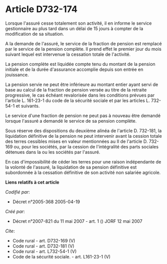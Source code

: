 # Article D732-174

Lorsque l'assuré cesse totalement son activité, il en informe le service gestionnaire au plus tard dans un délai de 15 jours
à compter de la modification de sa situation. 

A la demande de l'assuré, le service de la fraction de pension est remplacé par le service de la pension complète. Il prend
effet le premier jour du mois suivant lequel est intervenue la cessation totale de l'activité. 

La pension complète est liquidée compte tenu du montant de la pension initiale et de la durée d'assurance accomplie depuis
son entrée en jouissance. 

La pension servie ne peut être inférieure au montant entier ayant servi de base au calcul de la fraction de pension versée au
titre de la retraite progressive, le cas échéant revalorisée dans les conditions prévues par l'article L. 161-23-1 du code de
la sécurité sociale et par les articles L. 732-54-1 et suivants. 

Le service d'une fraction de pension ne peut pas à nouveau être demandé lorsque l'assuré a demandé le service de sa pension
complète. 

Sous réserve des dispositions du deuxième alinéa de l'article D. 732-181, la liquidation définitive de la pension ne peut
intervenir avant la cession totale des terres cessibles mises en valeur mentionnées au II de l'article D. 732-169 ou, pour
les sociétés, par la cession de l'intégralité des parts sociales détenues dans la ou les sociétés par l'assuré. 

En cas d'impossibilité de céder les terres pour une raison indépendante de la volonté de l'assuré, la liquidation de sa
pension définitive est subordonnée à la cessation définitive de son activité non salariée agricole.

**Liens relatifs à cet article**

_Codifié par_:

  - Décret n°2005-368 2005-04-19

_Créé par_:

  - Décret n°2007-821 du 11 mai 2007 - art. 1 () JORF 12 mai 2007

_Cite_:

  - Code rural - art. D732-169 (V)
  - Code rural - art. D732-181 (V)
  - Code rural - art. L732-54-1 (V)
  - Code de la sécurité sociale. - art. L161-23-1 (V)
